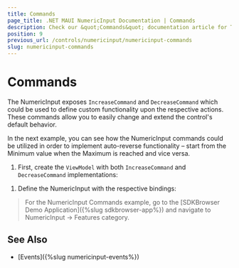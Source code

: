 ```yaml
---
title: Commands
page_title: .NET MAUI NumericInput Documentation | Commands
description: Check our &quot;Commands&quot; documentation article for Telerik NumericInput for .NET MAUI control
position: 9
previous_url: /controls/numericinput/numericinput-commands
slug: numericinput-commands
---
```


# Commands

The NumericInput exposes `IncreaseCommand` and `DecreaseCommand` which could be used to define custom functionality upon the respective actions. These commands allow you to easily change and extend the control's default behavior.

In the next example, you can see how the NumericInput commands could be utilized in order to implement auto-reverse functionality – start from the Minimum value when the Maximum is reached and vice versa.

1. First, create the `ViewModel` with both `IncreaseCommand` and `DecreaseCommand` implementations:

 <snippet id='numericinput-features-commands-viewmodel' />

1. Define the NumericInput with the respective bindings:

 <snippet id='numericinput-features-commands' />

> For the NumericInput Commands example, go to the [SDKBrowser Demo Application]({%slug sdkbrowser-app%}) and navigate to NumericInput -> Features category.


## See Also

- [Events]({%slug numericinput-events%})
